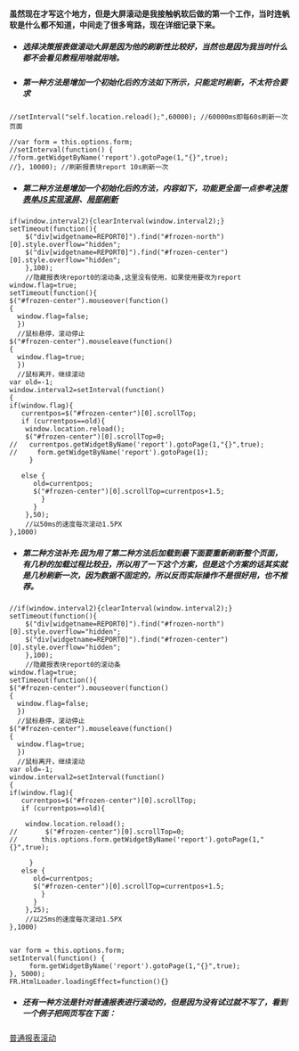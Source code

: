 #### 虽然现在才写这个地方，但是大屏滚动是我接触帆软后做的第一个工作，当时连帆软是什么都不知道，中间走了很多弯路，现在详细记录下来。
* ##### 选择决策报表做滚动大屏是因为他的刷新性比较好，当然也是因为我当时什么都不会看见教程用啥就用啥。
* ##### 第一种方法是增加一个初始化后的方法如下所示，只能定时刷新，不太符合要求
```
//setInterval("self.location.reload();",60000); //60000ms即每60s刷新一次页面

//var form = this.options.form;
//setInterval(function() {
//form.getWidgetByName('report').gotoPage(1,"{}",true);
//}, 10000); //刷新报表块report 10s刷新一次
```
* ##### 第二种方法是增加一个初始化后的方法，内容如下，功能更全面一点参考[决策表单JS实现滚屏](https://blog.csdn.net/DN_XIAOXIAO/article/details/79976703)、[局部刷新](https://www.cnblogs.com/ytwy/p/4870784.html)
```
if(window.interval2){clearInterval(window.interval2);}  
setTimeout(function(){  
    $("div[widgetname=REPORT0]").find("#frozen-north")[0].style.overflow="hidden";  
    $("div[widgetname=REPORT0]").find("#frozen-center")[0].style.overflow="hidden";  
    },100);  
    //隐藏报表块report0的滚动条,这里没有使用，如果使用要改为report  
window.flag=true;  
setTimeout(function(){     
$("#frozen-center").mouseover(function()    
{    
  window.flag=false;    
  })  
  //鼠标悬停，滚动停止  
$("#frozen-center").mouseleave(function()    
{    
  window.flag=true;    
  })    
  //鼠标离开，继续滚动  
var old=-1;   
window.interval2=setInterval(function()    
{  
if(window.flag){  
   currentpos=$("#frozen-center")[0].scrollTop;    
   if (currentpos==old){  
    window.location.reload();   
    $("#frozen-center")[0].scrollTop=0;  
//   currentpos.getWidgetByName('report').gotoPage(1,"{}",true);  
//     form.getWidgetByName('report').gotoPage(1);  
     } 

   else {    
      old=currentpos;    
      $("#frozen-center")[0].scrollTop=currentpos+1.5;    
        }    
      }  
    },50);  
    //以50ms的速度每次滚动1.5PX  
},1000)  
```
* ##### 第二种方法补充:因为用了第二种方法后加载到最下面要重新刷新整个页面，有几秒的加载过程比较丑，所以用了一下这个方案，但是这个方案的话其实就是几秒刷新一次，因为数据不固定的，所以反而实际操作不是很好用，也不推荐。
```
//if(window.interval2){clearInterval(window.interval2);}  
setTimeout(function(){  
    $("div[widgetname=REPORT0]").find("#frozen-north")[0].style.overflow="hidden";  
    $("div[widgetname=REPORT0]").find("#frozen-center")[0].style.overflow="hidden";  
    },100);  
    //隐藏报表块report0的滚动条  
window.flag=true;  
setTimeout(function(){     
$("#frozen-center").mouseover(function()    
{    
  window.flag=false;    
  })  
  //鼠标悬停，滚动停止  
$("#frozen-center").mouseleave(function()    
{    
  window.flag=true;    
  })    
  //鼠标离开，继续滚动  
var old=-1;     
window.interval2=setInterval(function()    
{  
if(window.flag){  
   currentpos=$("#frozen-center")[0].scrollTop;    
   if (currentpos==old){

    window.location.reload(); 
//   	 $("#frozen-center")[0].scrollTop=0;  
//   	this.options.form.getWidgetByName('report').gotoPage(1,"{}",true); 
     
     }    
   else {    
      old=currentpos;    
      $("#frozen-center")[0].scrollTop=currentpos+1.5;    
        }    
      }  
    },25);  
    //以25ms的速度每次滚动1.5PX  
},1000)  


var form = this.options.form;
setInterval(function() { 
     form.getWidgetByName('report').gotoPage(1,"{}",true);
}, 5000);
FR.HtmlLoader.loadingEffect=function(){}
```
* ##### 还有一种方法是针对普通报表进行滚动的，但是因为没有试过就不写了，看到一个例子把网页写在下面：
[普通报表滚动](https://www.cnblogs.com/Williamls/p/10614493.html)
